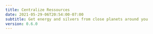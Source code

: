 ```yaml
---
title: Centralize Ressources
date: 2021-05-29-06T20:54:00-07:00
subtitle: Get energy and silvers from close planets around you
version: 0.6.0
---
```

